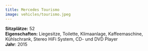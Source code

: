 ```yaml
---
title: Mercedes Tourismo
image: vehicles/tourismo.jpeg
---
```


**Sitzplätze:** 52<br>
**Eigenschaften:** Liegesitze, Toilette, Klimaanlage, Kaffeemaschine, Kühlschrank, Stereo HiFi System, CD- und DVD Player<br>
**Jahr**: 2015<br>